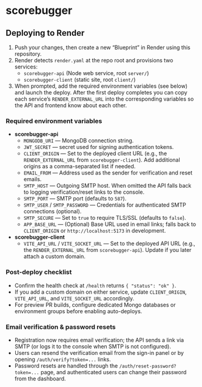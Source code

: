 # scorebugger

## Deploying to Render
1. Push your changes, then create a new “Blueprint” in Render using this repository.
2. Render detects `render.yaml` at the repo root and provisions two services:
   - `scorebugger-api` (Node web service, root `server/`)
   - `scorebugger-client` (static site, root `client/`)
3. When prompted, add the required environment variables (see below) and launch the deploy. After the first deploy completes you can copy each service’s `RENDER_EXTERNAL_URL` into the corresponding variables so the API and frontend know about each other.

### Required environment variables
- **scorebugger-api**  
  - `MONGODB_URI` — MongoDB connection string.
  - `JWT_SECRET` — secret used for signing authentication tokens.
  - `CLIENT_ORIGIN` — Set to the deployed client URL (e.g., the `RENDER_EXTERNAL_URL` from `scorebugger-client`). Add additional origins as a comma-separated list if needed.
  - `EMAIL_FROM` — Address used as the sender for verification and reset emails.
  - `SMTP_HOST` — Outgoing SMTP host. When omitted the API falls back to logging verification/reset links to the console.
  - `SMTP_PORT` — SMTP port (defaults to `587`).
  - `SMTP_USER` / `SMTP_PASSWORD` — Credentials for authenticated SMTP connections (optional).
  - `SMTP_SECURE` — Set to `true` to require TLS/SSL (defaults to `false`).
  - `APP_BASE_URL` — (Optional) Base URL used in email links; falls back to `CLIENT_ORIGIN` or `http://localhost:5173` in development.
- **scorebugger-client**  
  - `VITE_API_URL` / `VITE_SOCKET_URL` — Set to the deployed API URL (e.g., the `RENDER_EXTERNAL_URL` from `scorebugger-api`). Update if you later attach a custom domain.

### Post-deploy checklist
- Confirm the health check at `/health` returns `{ "status": "ok" }`.
- If you add a custom domain on either service, update `CLIENT_ORIGIN`, `VITE_API_URL`, and `VITE_SOCKET_URL` accordingly.
- For preview PR builds, configure dedicated Mongo databases or environment groups before enabling auto-deploys.

### Email verification & password resets
- Registration now requires email verification; the API sends a link via SMTP (or logs it to the console when SMTP is not configured).
- Users can resend the verification email from the sign-in panel or by opening `/auth/verify?token=...` links.
- Password resets are handled through the `/auth/reset-password?token=...` page, and authenticated users can change their password from the dashboard.
